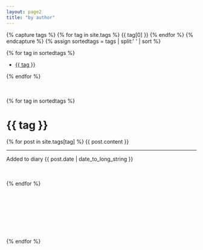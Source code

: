 ```yaml
---
layout: page2
title: "by author"
---
```


{% capture tags %}
  {% for tag in site.tags %}
    {{ tag[0] }}
  {% endfor %}
{% endcapture %}
{% assign sortedtags = tags | split:' ' | sort %}

{% for tag in sortedtags %}
<ul>
  <li><a href="#{{tag}}"> {{ tag }}</a></li>
</ul>
{% endfor %}
<br><br><br>

{% for tag in sortedtags %}
  <h1 id="{{ tag }}">{{ tag }}</h1>
  {% for post in site.tags[tag] %}
{{ post.content }}
<hr>Added to diary {{ post.date | date_to_long_string }}<br><br><br>

{% endfor %}
<br><br><br><br><br><br><br><br><br>
{% endfor %}